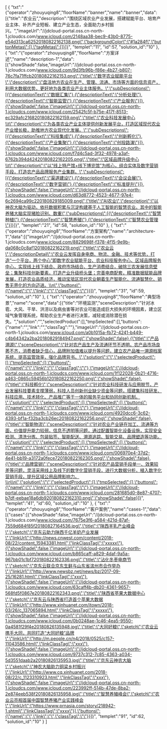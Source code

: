 [
	{
		"txt":"{\"operator\":\"zhouyuqing8\",\"floorName\":\"banner\",\"name\":\"banner\",\"data\":[{\"title\":\"农业云\",\"description\":\"围绕区域农业产业发展，搭建赋能平台、培育产业主体、补齐产业短板、建立产业生态，全面助力乡村振兴。\",\"imageUrl\":\"//jdcloud-portal.oss.cn-north-1.jcloudcs.com/www.jcloud.com/2148aa38-bec9-43b0-8775-e54d313ca62520180822162138.png\",\"backgroundColor\":\"#1a284f\",\"buttonMetas\":[],\"tagMetas\":[]}]}",
		"templet":"11",
		"id":57,
		"solution_id":"10"
	},
	{
		"txt":"{\"operator\":\"zhouyuqing8\",\"floorName\":\"方案详述\",\"name\":\"description-1\",\"data\":[{\"showShade\":false,\"imageUrl\":\"//jdcloud-portal.oss.cn-north-1.jcloudcs.com/www.jcloud.com/9d3fb96b-f86e-4b27-b807-76c7fa71ffcb20180822162153.png\",\"title\":\"数字农业赋能平台\",\"description\":\"盘活地方农业在生产、管理、流通、市场等方面的信息资产，利用大数据优势，更好地为各类农业产业主体服务。\",\"subDescriptions\":[{\"descriptionText\":\"数据汇集\"},{\"descriptionText\":\"分析处理\"},{\"descriptionText\":\"智能监管\"},{\"descriptionText\":\"产业服务\"}]},{\"showShade\":false,\"imageUrl\":\"//jdcloud-portal.oss.cn-north-1.jcloudcs.com/www.jcloud.com/2542fc5f-b75e-417f-8513-ec329afc216820180822162159.png\",\"title\":\"农业科技发展中心\\t\",\"description\":\"为各类农业产业主体提供创新发展平台，打造区域现代农业产业增长极，助推地方农业现代化发展。\",\"subDescriptions\":[{\"descriptionText\":\"科技集成\"},{\"descriptionText\":\"创新孵化\"},{\"descriptionText\":\"产业集聚\"},{\"descriptionText\":\"创投路演\"}]},{\"showShade\":false,\"imageUrl\":\"//jdcloud-portal.oss.cn-north-1.jcloudcs.com/www.jcloud.com/f7d4c5ad-3f32-4978-a3af-6762b394d42420180822162205.png\",\"title\":\"区域品牌升级中心\\t\",\"description\":\"以“线上特产馆+线下博览馆”为核心，组合实体及数字营销手段，打造农产品品牌服务产业集群。\",\"subDescriptions\":[{\"descriptionText\":\"渠道建设\"},{\"descriptionText\":\"会议会展\"},{\"descriptionText\":\"数字营销\"},{\"descriptionText\":\"标准提升\"}]},{\"showShade\":false,\"imageUrl\":\"//jdcloud-portal.oss.cn-north-1.jcloudcs.com/www.jcloud.com/d63d8772-4523-4677-97e4-6c2694ca99c220180829185009.png\",\"title\":\"AI农业\",\"description\":\"以神农大脑为驱动，依托数据积累与沉淀构建基于人工智能的智慧农业。其中的智能养猪大脑实现猪脸识别、数重\",\"subDescriptions\":[{\"descriptionText\":\"智慧种植\"},{\"descriptionText\":\"智慧养殖\"},{\"descriptionText\":\"智慧农业管理\"}]}]}",
		"templet":"21",
		"id":58,
		"solution_id":"10"
	},
	{
		"txt":"{\"operator\":\"zhouyuqing8\",\"floorName\":\"方案架构\",\"name\":\"architecture-1\",\"data\":[{\"imageUrl\":\"//jdcloud-portal.oss.cn-north-1.jcloudcs.com/www.jcloud.com/8829698f-f378-4f15-9e9b-da068c0c8af120180822162219.png\",\"title\":\"农业云\",\"descriptionDetail\":\"农业云发挥自身电商、物流、金融、技术等优势，打造“一个平台，两个中心”即数字农业赋能平台、农业科技服务中心、区域品牌服务中心，实现线上线下结合、政府市场结合、生产消费结合，破除三农发展信息壁垒；集聚科技创新要素，打造产业升级桥头堡；完善电商配套，精准数据赋能品牌发展，打造农业品质经济，推动宝坻区现代农业朝着生产智能化、流通智慧化、销售无界化的方向迈进。\\n\",\"buttons\":{\"name\":\"\",\"link\":\"\",\"classTag\":\"\"}}]}",
		"templet":"31",
		"id":59,
		"solution_id":"10"
	},
	{
		"txt":"{\"operator\":\"zhouyuqing8\",\"floorName\":\"典型场景\",\"name\":\"scene\",\"data\":[{\"title\":\"环境监测\",\"sceneDescription\":\"针对冰雹、大风、干旱、洪涝以及病虫害等对农业可能造成巨大损失的环境因素，建立区域气象管理系统，帮助农业生产者进行决策，减轻或消除潜在损失。\",\"solution\":\"\",\"selectedProduct\":[],\"tmpSelected\":[],\"buttons\":{\"name\":\"\",\"link\":\"\",\"classTag\":\"\"},\"imageUrl\":\"//jdcloud-portal.oss.cn-north-1.jcloudcs.com/www.jcloud.com/a0b1015a-fb72-4241-b449-c4b64342a2ba20180829184947.png\",\"showShade\":false},{\"title\":\"产品溯源\",\"sceneDescription\":\"针对农产品生产及流通环节不透明，农产品市场良莠不齐，消费者缺乏信心，品牌附加值难以提升等问题，建立农产品唯一溯源档案系统，提高监管效率，强化品牌背书。\",\"solution\":\"\",\"selectedProduct\":[],\"tmpSelected\":[],\"buttons\":{\"name\":\"\",\"link\":\"\",\"classTag\":\"\"},\"imageUrl\":\"//jdcloud-portal.oss.cn-north-1.jcloudcs.com/www.jcloud.com/1f122028-0b21-4716-a463-0865c59456b120180822162250.png\",\"showShade\":false},{\"title\":\"科技孵化\",\"sceneDescription\":\"针对农业科技研发与应用脱节，产业发展科技要素支撑薄弱，科技人员创新创业缺少资金等问题，搭建集科技研发、科技应用、技术转化、产品推广等于一体的服务平台和协同创新机制。\",\"solution\":\"\",\"selectedProduct\":[],\"tmpSelected\":[],\"buttons\":{\"name\":\"\",\"link\":\"\",\"classTag\":\"\"},\"imageUrl\":\"//jdcloud-portal.oss.cn-north-1.jcloudcs.com/www.jcloud.com/4920dcc6-3c62-4393-bf1a-f32ba3cb26ec20180822162256.png\",\"showShade\":false},{\"title\":\"智能物流\",\"sceneDescription\":\"针对农业产业链在加工、流通等方面，价值提升能力较弱，信息不透明等问题，通过配置智能化设备设施，实现安全检测、清洗分拣、包装贴签、智能配送、溯源追踪、智能交易、品牌塑造等功能。\",\"solution\":\"\",\"selectedProduct\":[],\"tmpSelected\":[],\"buttons\":{\"name\":\"\",\"link\":\"\",\"classTag\":\"\"},\"imageUrl\":\"//jdcloud-portal.oss.cn-north-1.jcloudcs.com/www.jcloud.com/006970e4-37d2-4e41-bb19-a3172a0fece720180822162305.png\",\"showShade\":false},{\"title\":\"品牌营销\",\"sceneDescription\":\"针对农产品营销手段单一、效果较差等问题，灵活采用线上及线下的数字化营销手段，进行大数据分析，植入数字化营销手段，提升区域公用品牌影响力。\\n\\n\",\"solution\":\"\",\"selectedProduct\":[],\"tmpSelected\":[],\"buttons\":{\"name\":\"\",\"link\":\"\",\"classTag\":\"\"},\"imageUrl\":\"//jdcloud-portal.oss.cn-north-1.jcloudcs.com/www.jcloud.com/281685d0-8e87-4707-b7df-eebae18a6db920180822162310.png\",\"showShade\":false}]}",
		"templet":"41",
		"id":60,
		"solution_id":"10"
	},
	{
		"txt":"{\"operator\":\"zhouyuqing8\",\"floorName\":\"客户案例\",\"name\":\"cases-1\",\"data\":[{\"cases\":[{\"showShade\":false,\"imageUrl\":\"//jdcloud-portal.oss.cn-north-1.jcloudcs.com/www.jcloud.com/7675e3f6-a584-421d-87af-7559d684f85f20180827164536.jpg\",\"title\":\"陕西羊乳产业峰会\",\"sketch\":\"京东云助力陕西千亿羊奶产业发展\",\"linkUrl\":\"http://news.cnwest.com/content/2018-08/22/content_15943381.htm\",\"linkClassTag\":\"xxxxx\"},{\"showShade\":false,\"imageUrl\":\"//jdcloud-portal.oss.cn-north-1.jcloudcs.com/www.jcloud.com/b865caff-a829-4daf-9a5a-967bb01c1bf720180822162336.png\",\"title\":\"沾化冬枣电商节\",\"sketch\":\"京东云联合京东生鲜与山东省滨州市合作举办\",\"linkUrl\":\"http://www.newsbz.net/news/bz/2017-09-25/16281.html\",\"linkClassTag\":\"xxx\"},{\"showShade\":false,\"imageUrl\":\"//jdcloud-portal.oss.cn-north-1.jcloudcs.com/www.jcloud.com/63caff4b-db20-4361-9657-568fd5f0867e20180822162343.png\",\"title\":\"陕西省苹果大数据中心\",\"sketch\":\"京东云与陕西省打造首个苹果大数据\",\"linkUrl\":\"http://www.xinhuanet.com/itown/2018-03/26/c_137065894.htm\",\"linkClassTag\":\"xxxxx\"},{\"showShade\":false,\"imageUrl\":\"//jdcloud-portal.oss.cn-north-1.jcloudcs.com/www.jcloud.com/0b0248ae-1c46-4ea5-9550-0a4581f29f4e20180826135948.jpg\",\"title\":\"大同好粮\",\"sketch\":\"农业云携手大同，共同打造“大同好粮”品牌\",\"linkUrl\":\"http://m.people.cn/n4/2018/0525/c157-11043586.html\",\"linkClassTag\":\"xxx\"},{\"showShade\":false,\"imageUrl\":\"//jdcloud-portal.oss.cn-north-1.jcloudcs.com/www.jcloud.com/9737c312-7c85-4363-a034-5d3551daab2a20180826135953.jpg\",\"title\":\"京东云神农大脑\",\"sketch\":\"神农大脑助力铜梁乡村振兴\",\"linkUrl\":\"http://www.cq.xinhuanet.com/2018-08/22/c_1123310923.htm\",\"linkClassTag\":\"xxx\"},{\"showShade\":false,\"imageUrl\":\"//jdcloud-portal.oss.cn-north-1.jcloudcs.com/www.jcloud.com/223992ff-514b-47de-8ba2-2e874eeb538f20180826135958.jpg\",\"title\":\"智慧养殖峰会\",\"sketch\":\"农业云亮相首届中国智慧养猪产业实践峰会\",\"linkUrl\":\"https://www.prnasia.com/story/218942-1.shtml\",\"linkClassTag\":\"xxxx\"}],\"buttons\":{\"name\":\"\",\"link\":\"\",\"classTag\":\"\"}}]}",
		"templet":"91",
		"id":62,
		"solution_id":"10"
	}
]